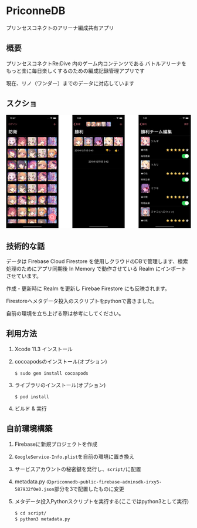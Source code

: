 # PriconneDB

プリンセスコネクトのアリーナ編成共有アプリ

## 概要

プリンセスコネクトRe:Dive 内のゲーム内コンテンツである
バトルアリーナをもっと楽に毎日楽しくするのための編成記録管理アプリです

現在、リノ（ワンダー）までのデータに対応しています

## スクショ

![](images/app.png)

## 技術的な話

データは Firebase Cloud Firestore を使用しクラウドのDBで管理します、検索処理のためにアプリ同期後 In Memory で動作させている Realm にインポートさせています。

作成・更新時に Realm を更新し Firebae Firestore にも反映されます。

Firestoreへメタデータ投入のスクリプトをpythonで書きました。

自前の環境を立ち上げる際は参考にしてください。

## 利用方法

1. Xcode 11.3 インストール

2. cocoapodsのインストール(オプション)
   
   ```
   $ sudo gem install cocoapods
   ```

3. ライブラリのインストール(オプション)
   
   ```
   $ pod install
   ```

4. ビルド & 実行

## 自前環境構築

1. Firebaseに新規プロジェクトを作成

2. `GoogleService-Info.plist`を自前の環境に置き換え

3. サービスアカウントの秘密鍵を発行し、`script/`に配置

4. metadata.py の`priconnedb-public-firebase-adminsdk-irxy5-587932f0e0.json`部分を3で配置したものに変更

5. メタデータ投入Pythonスクリプトを実行する(ここではpython3として実行)
   
   ```
   $ cd script/
   $ python3 metadata.py
   ```

